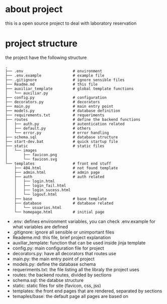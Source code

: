 # about project

this is a open source project to deal with laboratory reservation

# project structure

the project have the following structure

```
.
├── .env                      # environment
├── .env.example              # example file
├── .gitignore                # ignore sensible files
├── Readme.md                 # this file
├── auxiliar_template         # global template functions
│   └── auxiliar.py
├── config.py                 # configuration
├── decorators.py             # decorators
├── main.py                   # main entry point
├── models.py                 # database definition
├── requirements.txt          # requeriments
├── routes                    # define the backend functions
│   ├── auth.py               # autentication related
│   ├── default.py            # others
│   └── error.py              # error handling
├── schema.sql                # database structure
├── start-dev.bat             # quick startup file
├── static                    # static files
│   └── images
│       ├── favicon.png
│       └── favicon.svg
└── templates                 # front end stuff
    ├── 404.html              # not found template
    ├── admin.html            # admin page
    ├── auth                  # auth related
    │   ├── login.html
    │   ├── login_fail.html
    │   ├── login_sucess.html
    │   └── logout.html
    ├── base                  # base template
    ├── database              # database related
    │   └── usuarios.html
    └── homepage.html         # initial page
```

- .env: defines environment variables, you can check .env.example for what variables are defined
- .gitignore: ignore all sensible or unimportant files
- Reademe.md: this file, brief project explanation
- auxiliar_template: function that can be used inside jinja template
- config.py: main configuration file for project
- decorators.py: have all decorators that routes use
- main.py: the main entry point of project
- models.py: define the database schema
- requeriments.txt: the file listing all the libraly the project uses
- routes: the backend routes, divided by sections
- schema.sql: the databse structure
- static: static files for site (favicon, css, jss)
- templates: the front end pages that are rendered, separated by sections
- temaples/base: the default page all pages are based on
